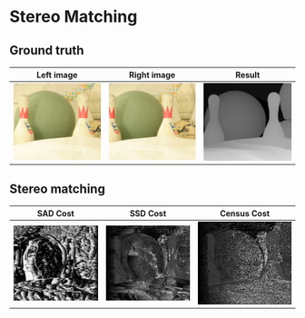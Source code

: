 # Stereo Matching
## Ground truth
| Left image | Right image | Result |
| ----------- | ------ | ------ |
| ![input1]   | ![input2] | ![gt] |

## Stereo matching
| SAD Cost | SSD Cost | Census Cost |
| ----------- | ------ | ------ |
| ![sad]   | ![ssd] | ![census] |

[input1]: https://github.com/erwin24092002/PROJECT---Stereo_Matching/blob/main/images/view1.png "left image"
[input2]: https://github.com/erwin24092002/PROJECT---Stereo_Matching/blob/main/images/view5.png "right image"
[gt]: https://github.com/erwin24092002/PROJECT---Stereo_Matching/blob/main/images/disp1.png "result image"
[sad]: https://github.com/erwin24092002/PROJECT---Stereo_Matching/blob/main/images/sad.png "result image"
[ssd]: https://github.com/erwin24092002/PROJECT---Stereo_Matching/blob/main/images/ssd.png "result image"
[census]: https://github.com/erwin24092002/PROJECT---Stereo_Matching/blob/main/images/census.png "result image"


